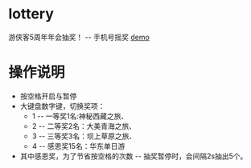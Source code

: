 lottery
=======

游侠客5周年年会抽奖！ --  手机号摇奖 [demo](http://jschyz.github.io/)

操作说明
=======
* 按空格开启与暂停
* 大键盘数字键，切换奖项：
	* 1 -- 一等奖1名:神秘西藏之旅、
	* 2 -- 二等奖2名：大美青海之旅、
	* 3 -- 三等奖3名：坝上草原之旅、
	* 4 -- 感恩奖15名：华东单日游
* 其中感恩奖，为了节省按空格的次数  --  抽奖暂停时，会间隔2s抽出5个。